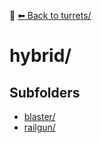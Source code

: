 📁 [⬅ Back to turrets/](../README.md)

# hybrid/


## Subfolders
- [blaster/](./blaster/README.md)
- [railgun/](./railgun/README.md)